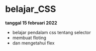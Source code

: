 # belajar_CSS
**tanggal 15 februari 2022**  
* belajar pendalam css tentang selector
* membuat floting
* dan mengetahui flex
